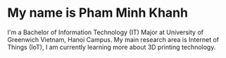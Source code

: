 # My name is Pham Minh Khanh
I'm a Bachelor of Information Technology (IT) Major at University of Greenwich Vietnam, Hanoi Campus.
My main research area is Internet of Things (IoT), I am currently learning more about 3D printing technology.
